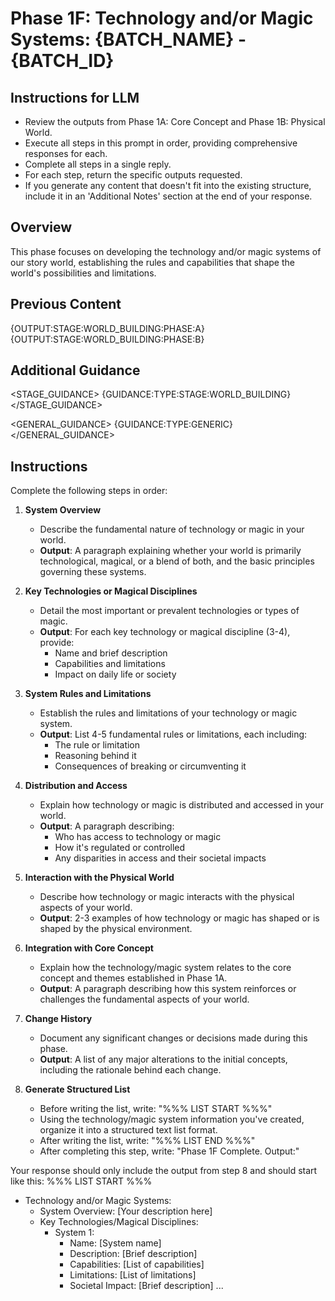 # Phase 1F: Technology and/or Magic Systems: {BATCH_NAME} - {BATCH_ID}

## Instructions for LLM

- Review the outputs from Phase 1A: Core Concept and Phase 1B: Physical World.
- Execute all steps in this prompt in order, providing comprehensive responses for each.
- Complete all steps in a single reply.
- For each step, return the specific outputs requested.
- If you generate any content that doesn't fit into the existing structure, include it in an 'Additional Notes' section at the end of your response.

## Overview

This phase focuses on developing the technology and/or magic systems of our story world, establishing the rules and capabilities that shape the world's possibilities and limitations.

## Previous Content

<CONTENT>
{OUTPUT:STAGE:WORLD_BUILDING:PHASE:A}
{OUTPUT:STAGE:WORLD_BUILDING:PHASE:B}
</CONTENT>

## Additional Guidance

<STAGE_GUIDANCE>
{GUIDANCE:TYPE:STAGE:WORLD_BUILDING}
</STAGE_GUIDANCE>

<GENERAL_GUIDANCE>
{GUIDANCE:TYPE:GENERIC}
</GENERAL_GUIDANCE>

## Instructions

Complete the following steps in order:

1. **System Overview**
   - Describe the fundamental nature of technology or magic in your world.
   - **Output**: A paragraph explaining whether your world is primarily technological, magical, or a blend of both, and the basic principles governing these systems.

2. **Key Technologies or Magical Disciplines**
   - Detail the most important or prevalent technologies or types of magic.
   - **Output**: For each key technology or magical discipline (3-4), provide:
     - Name and brief description
     - Capabilities and limitations
     - Impact on daily life or society

3. **System Rules and Limitations**
   - Establish the rules and limitations of your technology or magic system.
   - **Output**: List 4-5 fundamental rules or limitations, each including:
     - The rule or limitation
     - Reasoning behind it
     - Consequences of breaking or circumventing it

4. **Distribution and Access**
   - Explain how technology or magic is distributed and accessed in your world.
   - **Output**: A paragraph describing:
     - Who has access to technology or magic
     - How it's regulated or controlled
     - Any disparities in access and their societal impacts

5. **Interaction with the Physical World**
   - Describe how technology or magic interacts with the physical aspects of your world.
   - **Output**: 2-3 examples of how technology or magic has shaped or is shaped by the physical environment.

6. **Integration with Core Concept**
   - Explain how the technology/magic system relates to the core concept and themes established in Phase 1A.
   - **Output**: A paragraph describing how this system reinforces or challenges the fundamental aspects of your world.

7. **Change History**
   - Document any significant changes or decisions made during this phase.
   - **Output**: A list of any major alterations to the initial concepts, including the rationale behind each change.

8. **Generate Structured List**
   - Before writing the list, write: "%%% LIST START %%%"
   - Using the technology/magic system information you've created, organize it into a structured text list format.
   - After writing the list, write: "%%% LIST END %%%"
   - After completing this step, write: "Phase 1F Complete. Output:"

Your response should only include the output from step 8 and should start like this:
%%% LIST START %%%

- Technology and/or Magic Systems:
  - System Overview: [Your description here]
  - Key Technologies/Magical Disciplines:
    - System 1:
      - Name: [System name]
      - Description: [Brief description]
      - Capabilities: [List of capabilities]
      - Limitations: [List of limitations]
      - Societal Impact: [Brief description]
    ...
